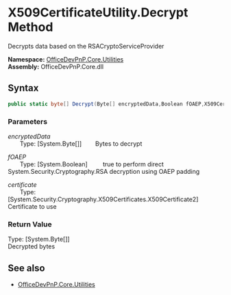 # X509CertificateUtility.Decrypt Method  
Decrypts data based on the RSACryptoServiceProvider  

**Namespace:** [OfficeDevPnP.Core.Utilities](OfficeDevPnP.Core.Utilities.md)  
**Assembly:** OfficeDevPnP.Core.dll  
## Syntax
```C#
public static byte[] Decrypt(Byte[] encryptedData,Boolean fOAEP,X509Certificate2 certificate)
```
### Parameters
*encryptedData*  
&emsp;&emsp;Type: [System.Byte[]] 
&emsp;&emsp;Bytes to decrypt  
  
*fOAEP*  
&emsp;&emsp;Type: [System.Boolean] 
&emsp;&emsp; true to perform direct System.Security.Cryptography.RSA decryption using OAEP padding  
  
*certificate*  
&emsp;&emsp;Type: [System.Security.Cryptography.X509Certificates.X509Certificate2] 
&emsp;&emsp;Certificate to use  
  
### Return Value
Type: [System.Byte[]]  
Decrypted bytes

## See also
- [OfficeDevPnP.Core.Utilities](OfficeDevPnP.Core.Utilities.md)
